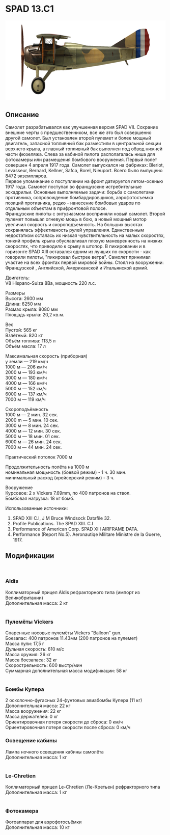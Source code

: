 # SPAD 13.C1  
  
![spad13](../images/spad13.png)  
  
## Описание  
  
Самолет разрабатывался как улучшенная версия SPAD VII. Сохранив внешние черты с предшественником, все же это был совершенно другой самолет. Был установлен второй пулемет и более мощный двигатель, запасной топливный бак разместили в центральной секции верхнего крыла, а главный топливный бак выполнен под обвод нижней части фюзеляжа. Слева за кабиной пилота располагалась ниша для фотокамеры или размещения бомбового вооружения. Первый полет совершен 4 апреля 1917 года. Самолет выпускался на фабриках: Bleriot, Levasseur, Bernard, Kellner, Safca, Borel, Nieuport. Всего было выпущено 8472 экземпляров.  
Первое упоминание о поступлении на фронт датируется летом-осенью 1917 года. Самолет поступал во французские истребительные эскадрильи. Основные выполняемые задачи: борьба с самолетами противника, сопровождение бомбардировщиков, аэрофотосъемка позиций противника, редко - нанесение бомбовых ударов по отдельным объектам в прифронтовой полосе.  
Французские пилоты с энтузиазмом восприняли новый самолет. Второй пулемет повышал огневую мощь в бою, а новый мощный мотор увеличил скорость и скороподъемность. На больших высотах сохранялась эффективность рулей управления. Единственным недостатком осталась их низкая чувствительность на малых скоростях, тонкий профиль крыла обуславливал плохую маневренность на низких скоростях, что приводило к срыву в штопор. В пикировании и в горизонте SPAD XIII оставался одним из лучших по скорости - как говорили пилоты, "пикировал быстрее ветра". Самолет принимал участие на всех фронтах первой мировой войны. Стоял на вооружении: Французской , Английской, Американской и Итальянской армий.  
  
  
Двигатель:  
V8 Hispano-Suiza 8Ba, мощность 220 л.с.  
  
Размеры  
Высота: 2600 мм  
Длина:  6250 мм  
Размах крыла:  8080 мм  
Площадь крыла:  20,2 кв.м.  
  
Вес  
Пустой: 565 кг  
Взлётный: 820 кг  
Объём топлива: 113,5 л  
Объём масла: 17 л  
  
Максимальная скорость (приборная)  
у земли — 219 км/ч  
1000 м — 206 км/ч  
2000 м — 193 км/ч  
3000 м — 180 км/ч  
4000 м — 166 км/ч  
5000 м — 152 км/ч  
6000 м — 137 км/ч  
7000 м — 119 км/ч  
  
Скороподъёмность  
1000 м — 2 мин. 32 сек.  
2000 m — 5 мин. 10 сек.  
3000 м — 8 мин. 24 сек.  
4000 м — 12 мин. 30 сек.  
5000 м — 18 мин. 01 сек.  
6000 м — 26 мин. 24 сек.  
7000 м — 44 мин. 24 сек.  
  
Практический потолок 7000 м  
  
Продолжительность полёта на 1000 м  
номинальная мощьность (боевой режим) - 1 ч. 30 мин.  
минимальный расход (крейсерский режим) - 3 ч.  
  
Вооружение  
Курсовое:  2 х Vickers 7.69mm, по 400 патронов на ствол.  
Бомбовая нагрузка:  18 кг бомб.  
  
Использованные источники:  
1) SPAD XIII C.I, J M Bruce Windsock Datafile 32.  
2) Profile Publications. The SPAD XIII. C.I  
3) Performance of American Corp. SPAD XIII AIRFRAME DATA.  
4) Performance (Report No.5). Aeronautiqe Militare Ministre de la Guerre, 1917.  
  
## Модификации  
  ﻿
  
### Aldis  
  
Коллиматорный прицел Aldis рефракторного типа (импорт из Великобритании)  
Дополнительная масса: 2 кг  
  ﻿
  
### Пулемёты Vickers  
  
Спаренные носовые пулемёты Vickers "Balloon" gun.  
Боезапас: 400 патронов 11.43мм (200 патронов на пулемет)  
Масса пули: 17,5 г  
Дульная скорость: 610 м/с  
Масса оружия: 26 кг  
Масса боезапаса: 32 кг  
Скорострельность: 600 выстр/мин  
Суммарная дополнительная масса модификации: 58 кг  
  ﻿
  
### Бомбы Купера  
  
2 осколочно-фугасных 24-фунтовых авиабомбы Купера (11 кг)  
Дополнительная масса: 22 кг  
Масса вооружения: 22 кг  
Масса держателей: 0 кг  
Ориентировочная потеря скорости до сброса: 0 км/ч  
Ориентировочная потеря скорости после сброса: 0 км/ч  ﻿
  
### Освещение кабины  
  
Лампа ночного освещения кабины самолёта  
Дополнительная масса: 1 кг  
  ﻿
  
### Le-Chretien  
  
Коллиматорный прицел Le-Chretien (Ле-Кретьен) рефракторного типа  
Дополнительная масса: 1 кг  
  ﻿
  
### Фотокамера  
  
Фотоаппарат для аэрофотосъёмки   
Дополнительная масса: 10 кг  
